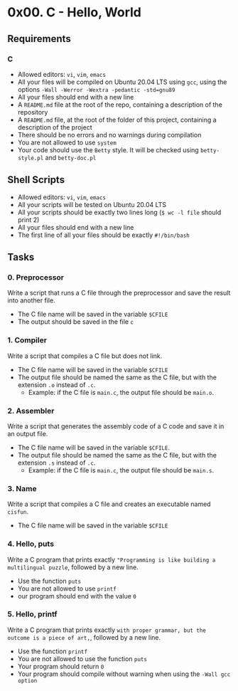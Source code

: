 # 0x00. C - Hello, World


## Requirements
### C
- Allowed editors: `vi`, `vim`, `emacs`
- All your files will be compiled on Ubuntu 20.04 LTS using `gcc`, using the options `-Wall -Werror -Wextra -pedantic -std=gnu89`
- All your files should end with a new line
- A `README.md` file at the root of the repo, containing a description of the repository
- A `README.md` file, at the root of the folder of this project, containing a description of the project
- There should be no errors and no warnings during compilation
- You are not allowed to use `system`
- Your code should use the `Betty` style. It will be checked using `betty-style.pl` and `betty-doc.pl`


## Shell Scripts
- Allowed editors: `vi`, `vim`, `emacs`
- All your scripts will be tested on Ubuntu 20.04 LTS
- All your scripts should be exactly two lines long (`$ wc -l file` should print 2)
- All your files should end with a new line
- The first line of all your files should be exactly `#!/bin/bash`


## Tasks
### 0. Preprocessor
Write a script that runs a C file through the preprocessor and save the result into another file.
- The C file name will be saved in the variable `$CFILE`
- The output should be saved in the file `c`


### 1. Compiler
Write a script that compiles a C file but does not link.
- The C file name will be saved in the variable `$CFILE`
- The output file should be named the same as the C file, but with the extension `.o` instead of `.c`.
  - Example: if the C file is `main.c`, the output file should be `main.o`.



### 2. Assembler
Write a script that generates the assembly code of a C code and save it in an output file.
- The C file name will be saved in the variable `$CFILE`.
- The output file should be named the same as the C file, but with the extension `.s` instead of `.c`.
  - Example: if the C file is `main.c`, the output file should be `main.s`.


### 3. Name
Write a script that compiles a C file and creates an executable named `cisfun`.
- The C file name will be saved in the variable `$CFILE`


### 4. Hello, puts
Write a C program that prints exactly `"Programming is like building a multilingual puzzle`, followed by a new line.
- Use the function `puts`
- You are not allowed to use `printf`
- our program should end with the value `0`


### 5. Hello, printf
Write a C program that prints exactly `with proper grammar, but the outcome is a piece of art,`, followed by a new line.
- Use the function `printf`
- You are not allowed to use the function `puts`
- Your program should return `0`
- Your program should compile without warning when using the `-Wall gcc option`



